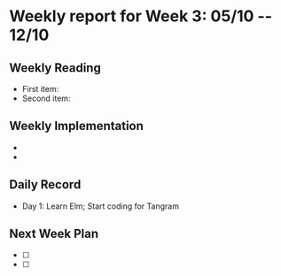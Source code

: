 # Weekly report for Week 3: 05/10 -- 12/10
## Weekly Reading
- First item: 
- Second item: 
## Weekly Implementation
- 
- 
## Daily Record
- Day 1: Learn Elm; Start coding for Tangram
## Next Week Plan
- [ ] 
- [ ] 